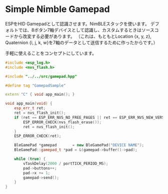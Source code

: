 # Simple Nimble Gamepad

ESPをHID Gamepadとして認識させます。NimBLEスタックを使います。
デフォルトでは、8ボタン7軸デバイスとして認識し、カスタムするときはソースコードから改変する必要があります。
（これは、もともとLocation {x, y, z}, Quaternion {i, j, k, w}を7軸のデータとして送信するために作ったからです。）

手軽に使えることをコンセプトにしています。

```cpp
#include <esp_log.h>
#include <nvs_flash.h>

#include "../../src/gamepad.hpp"

#define tag "GamepadSample"

extern "C" { void app_main(); }

void app_main(void) {
	esp_err_t ret;
	ret = nvs_flash_init();
	if (ret == ESP_ERR_NVS_NO_FREE_PAGES || ret == ESP_ERR_NVS_NEW_VERSION_FOUND) {
		ESP_ERROR_CHECK(nvs_flash_erase());
		ret = nvs_flash_init();
	}
	ESP_ERROR_CHECK(ret);

	BleGamePad *gamepad		  = new BleGamePad("DEVICE NAME");
	BleGamePad::gamepad_t *pad = &(gamepad->buffer()->pad);

	while (true) {
		vTaskDelay(2000 / portTICK_PERIOD_MS);
		pad->buttons++;
		pad->x += 1;
		gamepad->send();
	}
}
```

